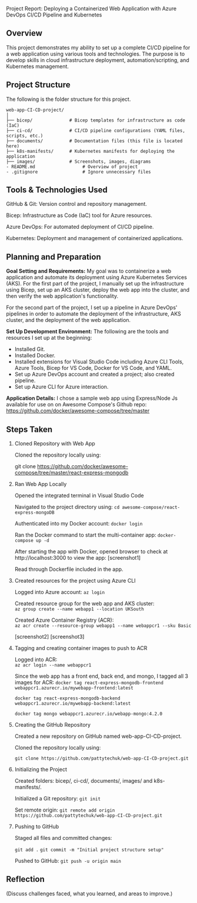 Project Report: Deploying a Containerized Web Application with Azure DevOps CI/CD Pipeline and Kubernetes

## Overview

This project demonstrates my ability to set up a complete CI/CD pipeline for a web application using various tools and technologies. The purpose is to develop skills in cloud infrastructure deployment, automation/scripting, and Kubernetes management.

## Project Structure
The following is the folder structure for this project. 
```
web-app-CI-CD-project/
│
├── bicep/              # Bicep templates for infrastructure as code (IaC)
├── ci-cd/              # CI/CD pipeline configurations (YAML files, scripts, etc.)
├── documents/          # Documentation files (this file is located here)
├── k8s-manifests/      # Kubernetes manifests for deploying the application
├── images/             # Screenshots, images, diagrams
- README.md                  # Overview of project
- .gitignore                 # Ignore unnecessary files
```

## Tools & Technologies Used

GitHub & Git: Version control and repository management.

Bicep: Infrastructure as Code (IaC) tool for Azure resources.

Azure DevOps: For automated deployment of CI/CD pipeline.

Kubernetes: Deployment and management of containerized applications.

## Planning and Preparation

**Goal Setting and Requirements:** My goal was to containerize a web application and automate its deployment using Azure Kubernetes Services (AKS). For the first part of the project, I manually set up the infrastructure using Bicep, set up an AKS cluster, deploy the web app into the cluster, and then verify the web application's functionality. 

For the second part of the project, I set up a pipeline in Azure DevOps' pipelines in order to automate the deployment of the infrastructure, AKS cluster, and the deployment of the web application. 

**Set Up Development Environment:** The following are the tools and resources I set up at the beginning:
- Installed Git.
- Installed Docker.
- Installed extensions for Visual Studio Code including Azure CLI Tools, Azure Tools, Bicep for VS Code, Docker for VS Code, and YAML.
- Set up Azure DevOps account and created a project; also created pipeline.
- Set up Azure CLI for Azure interaction.

**Application Details:** I chose a sample web app using Express/Node Js available for use on on Awesome Compose's Github repo: https://github.com/docker/awesome-compose/tree/master


## Steps Taken

1. Cloned Repository with Web App

    Cloned the repository locally using: 

    git clone https://github.com/docker/awesome-compose/tree/master/react-express-mongodb

2. Ran Web App Locally

    Opened the integrated terminal in Visual Studio Code

    Navigated to the project directory using:
    `cd awesome-compose/react-express-mongoDB`

    Authenticated into my Docker account:
    `docker login`

    Ran the Docker command to start the multi-container app:
    `docker-compose up -d`

    After starting the app with Docker, opened browser to check at http://localhost:3000 to view the app:
    [screenshot1]

    Read through Dockerfile included in the app.

3.  Created resources for the project using Azure CLI

    Logged into Azure account:
    `az login`

    Created resource group for the web app and AKS cluster:  
    `az group create --name webapp1 --location UKSouth`  

    Created Azure Container Registry (ACR):     
    `az acr create --resource-group webapp1 --name webappcr1 --sku Basic`  

    [screenshot2]
    [screenshot3]

4.  Tagging and creating container images to push to ACR

    Logged into ACR:  
    `az acr login --name webappcr1`  

    Since the web app has a front end, back end, and mongo, I tagged all 3 images for ACR:
    `docker tag react-express-mongodb-frontend webappcr1.azurecr.io/mywebapp-frontend:latest`  

    `docker tag react-express-mongodb-backend webappcr1.azurecr.io/mywebapp-backend:latest`  

    `docker tag mongo webappcr1.azurecr.io/webapp-mongo:4.2.0`  

10. Creating the GitHub Repository

    Created a new repository on GitHub named web-app-CI-CD-project.

    Cloned the repository locally using:

    `git clone https://github.com/pattytechuk/web-app-CI-CD-project.git`


11. Initializing the Project

    Created folders: bicep/, ci-cd/, documents/, images/ and k8s-manifests/.

    Initialized a Git repository:
    `git init`

    Set remote origin:
    `git remote add origin https://github.com/pattytechuk/web-app-CI-CD-project.git`


12. Pushing to GitHub

    Staged all files and committed changes:

    `git add .`
    `git commit -m "Initial project structure setup"`

    Pushed to GitHub:
    `git push -u origin main`

## Reflection

(Discuss challenges faced, what you learned, and areas to improve.)